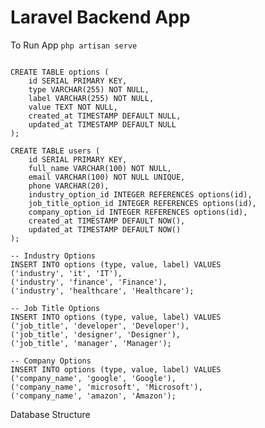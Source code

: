 # Laravel Backend App

To Run App <code>php artisan serve</code>
<br/>

<code>
CREATE TABLE options (
    id SERIAL PRIMARY KEY,
    type VARCHAR(255) NOT NULL,
    label VARCHAR(255) NOT NULL,
    value TEXT NOT NULL,
    created_at TIMESTAMP DEFAULT NULL,
    updated_at TIMESTAMP DEFAULT NULL
);
</code>

<code>
CREATE TABLE users (
    id SERIAL PRIMARY KEY,
    full_name VARCHAR(100) NOT NULL,
    email VARCHAR(100) NOT NULL UNIQUE,
    phone VARCHAR(20),
    industry_option_id INTEGER REFERENCES options(id),
    job_title_option_id INTEGER REFERENCES options(id),
    company_option_id INTEGER REFERENCES options(id),
    created_at TIMESTAMP DEFAULT NOW(),
    updated_at TIMESTAMP DEFAULT NOW()
);
</code>

<code>
-- Industry Options
INSERT INTO options (type, value, label) VALUES
('industry', 'it', 'IT'),
('industry', 'finance', 'Finance'),
('industry', 'healthcare', 'Healthcare');
</code>

<code>
-- Job Title Options
INSERT INTO options (type, value, label) VALUES
('job_title', 'developer', 'Developer'),
('job_title', 'designer', 'Designer'),
('job_title', 'manager', 'Manager');
</code>

<code>
-- Company Options
INSERT INTO options (type, value, label) VALUES
('company_name', 'google', 'Google'),
('company_name', 'microsoft', 'Microsoft'),
('company_name', 'amazon', 'Amazon');
</code>

Database Structure

